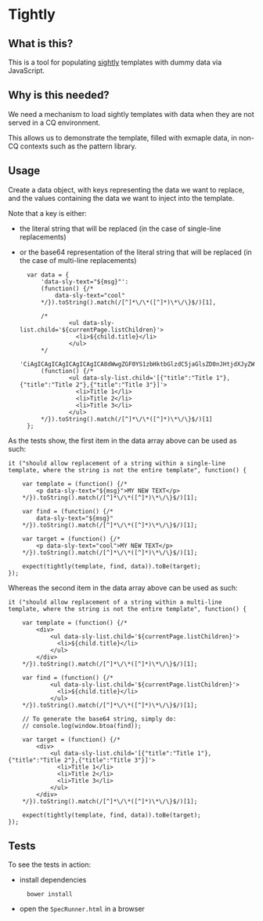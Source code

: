 # Tightly

## What is this?

This is a tool for populating [sightly](http://blogs.adobe.com/experiencedelivers/experience-management/sightly-intro-part-1/) templates with dummy data via JavaScript.

## Why is this needed?

We need a mechanism to load sightly templates with data when they are not served
in a CQ environment.

This allows us to demonstrate the template, filled with exmaple data, in non-CQ
contexts such as the pattern library.

## Usage

Create a data object, with keys representing the data we want to replace, and
the values containing the data we want to inject into the template.

Note that a key is either:

* the literal string that will be replaced (in the case of single-line replacements)

* or the base64 representation of the literal string that will be replaced (in the
case of multi-line replacements)

        var data = {
            'data-sly-text="${msg}"':
            (function() {/*
                data-sly-text="cool"
            */}).toString().match(/[^]*\/\*([^]*)\*\/\}$/)[1],

            /*
                    <ul data-sly-list.child='${currentPage.listChildren}'>
                      <li>${child.title}</li>
                    </ul>
            */
            'CiAgICAgICAgICAgICAgICA8dWwgZGF0YS1zbHktbGlzdC5jaGlsZD0nJHtjdXJyZW50UGFnZS5saXN0Q2hpbGRyZW59Jz4KICAgICAgICAgICAgICAgICAgPGxpPiR7Y2hpbGQudGl0bGV9PC9saT4KICAgICAgICAgICAgICAgIDwvdWw+CiAgICAgICAg':
            (function() {/*
                    <ul data-sly-list.child='[{"title":"Title 1"},{"title":"Title 2"},{"title":"Title 3"}]'>
                      <li>Title 1</li>
                      <li>Title 2</li>
                      <li>Title 3</li>
                    </ul>
            */}).toString().match(/[^]*\/\*([^]*)\*\/\}$/)[1]
        };

As the tests show, the first item in the data array above can be used as such:

    it ("should allow replacement of a string within a single-line template, where the string is not the entire template", function() {

        var template = (function() {/*
            <p data-sly-text="${msg}">MY NEW TEXT</p>
        */}).toString().match(/[^]*\/\*([^]*)\*\/\}$/)[1];

        var find = (function() {/*
            data-sly-text="${msg}"
        */}).toString().match(/[^]*\/\*([^]*)\*\/\}$/)[1];

        var target = (function() {/*
            <p data-sly-text="cool">MY NEW TEXT</p>
        */}).toString().match(/[^]*\/\*([^]*)\*\/\}$/)[1];

        expect(tightly(template, find, data)).toBe(target);
    });

Whereas the second item in the data array above can be used as such:

    it ("should allow replacement of a string within a multi-line template, where the string is not the entire template", function() {

        var template = (function() {/*
            <div>
                <ul data-sly-list.child='${currentPage.listChildren}'>
                  <li>${child.title}</li>
                </ul>
            </div>
        */}).toString().match(/[^]*\/\*([^]*)\*\/\}$/)[1];

        var find = (function() {/*
                <ul data-sly-list.child='${currentPage.listChildren}'>
                  <li>${child.title}</li>
                </ul>
        */}).toString().match(/[^]*\/\*([^]*)\*\/\}$/)[1];

        // To generate the base64 string, simply do:
        // console.log(window.btoa(find));

        var target = (function() {/*
            <div>
                <ul data-sly-list.child='[{"title":"Title 1"},{"title":"Title 2"},{"title":"Title 3"}]'>
                  <li>Title 1</li>
                  <li>Title 2</li>
                  <li>Title 3</li>
                </ul>
            </div>
        */}).toString().match(/[^]*\/\*([^]*)\*\/\}$/)[1];

        expect(tightly(template, find, data)).toBe(target);
    });

## Tests

To see the tests in action:

* install dependencies

        bower install

* open the `SpecRunner.html` in a browser
